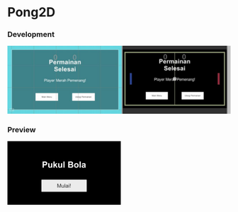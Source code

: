 # Pong2D

### Development
<img src="https://github.com/omrobbie/unity-pong2d/blob/master/screenshot/preview1.jpg" />

### Preview
<img src="https://github.com/omrobbie/unity-pong2d/blob/master/screenshot/preview2.jpg" width=256 />&nbsp;

